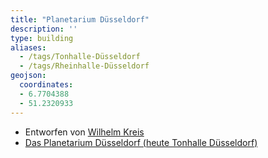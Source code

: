 ```yaml
---
title: "Planetarium Düsseldorf"
description: ''
type: building
aliases:
  - /tags/Tonhalle-Düsseldorf
  - /tags/Rheinhalle-Düsseldorf
geojson:
  coordinates:
  - 6.7704388
  - 51.2320933
---
```


* Entworfen von [Wilhelm Kreis](/tags/Wilhelm-Kreis)
* [Das Planetarium Düsseldorf (heute Tonhalle Düsseldorf)](https://de.wikipedia.org/wiki/Tonhalle_D%C3%BCsseldorf)
